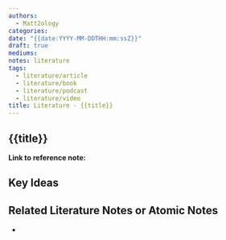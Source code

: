 ```yaml
---
authors:
  - Matt2ology
categories: 
date: "{{date:YYYY-MM-DDTHH:mm:ssZ}}"
draft: true
mediums: 
notes: literature
tags:
  - literature/article
  - literature/book
  - literature/podcast
  - literature/video
title: Literature - {{title}}
---
```


## {{title}}

**Link to reference note:**

## Key Ideas

<!-- Idea 1: Key point or insights written in your own words -->

## Related Literature Notes or Atomic Notes

-
